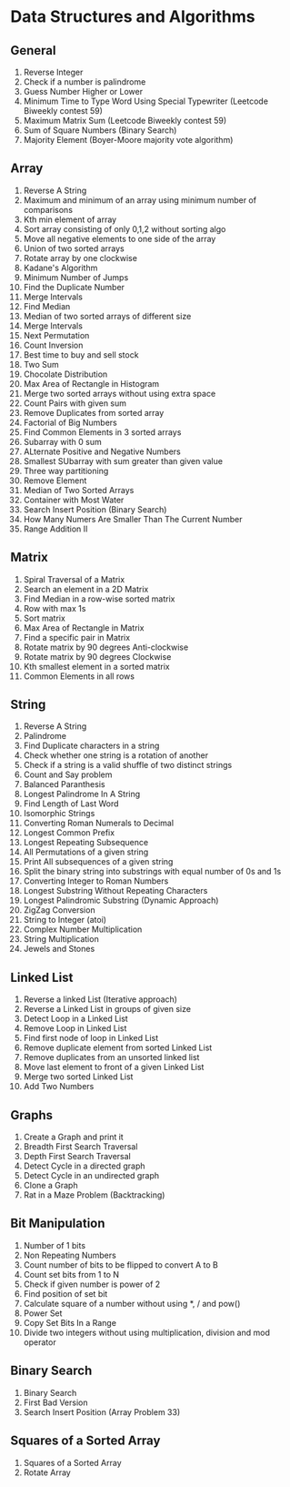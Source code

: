 # Data Structures and Algorithms

## General
1. Reverse Integer
2. Check if a number is palindrome
3. Guess Number Higher or Lower
4. Minimum Time to Type Word Using Special Typewriter (Leetcode Biweekly contest 59)
5. Maximum Matrix Sum (Leetcode Biweekly contest 59)
6. Sum of Square Numbers (Binary Search)
7. Majority Element (Boyer-Moore majority vote algorithm)


## Array
1. Reverse A String 
2. Maximum and minimum of an array using minimum number of comparisons
3. Kth min element of array
4. Sort array consisting of only 0,1,2 without sorting algo
5. Move all negative elements to one side of the array
6. Union of two sorted arrays
7. Rotate array by one clockwise
8. Kadane's Algorithm
9. Minimum Number of Jumps
10. Find the Duplicate Number
11. Merge Intervals
12. Find Median
13. Median of two sorted arrays of different size
14. Merge Intervals
15. Next Permutation
16. Count Inversion
17. Best time to buy and sell stock
18. Two Sum 
19. Chocolate Distribution
20. Max Area of Rectangle in Histogram
21. Merge two sorted arrays without using extra space
22. Count Pairs with given sum
23. Remove Duplicates from sorted array
24. Factorial of Big Numbers
25. Find Common Elements in 3 sorted arrays
26. Subarray with 0 sum 
27. ALternate Positive and Negative Numbers
28. Smallest SUbarray with sum greater than given value
29. Three way partitioning
30. Remove Element
31. Median of Two Sorted Arrays
32. Container with Most Water
33. Search Insert Position (Binary Search)
34. How Many Numers Are Smaller Than The Current Number 
35. Range Addition II

## Matrix
1. Spiral Traversal of a Matrix
2. Search an element in a 2D Matrix
3. Find Median in a row-wise sorted matrix
4. Row with max 1s
5. Sort matrix
6. Max Area of Rectangle in Matrix
7. Find a specific pair in Matrix
8. Rotate matrix by 90 degrees Anti-clockwise
9. Rotate matrix by 90 degrees Clockwise
10. Kth smallest element in a sorted matrix
11. Common Elements in all rows


## String
1. Reverse A String
2. Palindrome
3. Find Duplicate characters in a string
4. Check whether one string is a rotation of another
5. Check if a string is a valid shuffle of two distinct strings
6. Count and Say problem
7. Balanced Paranthesis
8. Longest Palindrome In A String
9. Find Length of Last Word
10. Isomorphic Strings
11. Converting Roman Numerals to Decimal
12. Longest Common Prefix
13. Longest Repeating Subsequence
14. All Permutations of a given string
15. Print All subsequences of a given string
16. Split the binary string into substrings with equal number of 0s and 1s
17. Converting Integer to Roman Numbers
18. Longest Substring Without Repeating Characters
19. Longest Palindromic Substring (Dynamic Approach)
20. ZigZag Conversion
21. String to Integer (atoi)
22. Complex Number Multiplication
23. String Multiplication
24. Jewels and Stones


## Linked List
1. Reverse a linked List (Iterative approach)
2. Reverse a Linked List in groups of given size
3. Detect Loop in a Linked List
4. Remove Loop in Linked List
5. Find first node of loop in Linked List
6. Remove duplicate element from sorted Linked List
7. Remove duplicates from an unsorted linked list 
8. Move last element to front of a given Linked List
9. Merge two sorted Linked List
10. Add Two Numbers


## Graphs
1. Create a Graph and print it
2. Breadth First Search Traversal
3. Depth First Search Traversal
4. Detect Cycle in a directed graph
5. Detect Cycle in an undirected graph
6. Clone a Graph
7. Rat in a Maze Problem (Backtracking)


## Bit Manipulation
1. Number of 1 bits
2. Non Repeating Numbers
3. Count number of bits to be flipped to convert A to B
4. Count set bits from 1 to N
5. Check if given number is power of 2
6. Find position of set bit
7. Calculate square of a number without using *, / and pow()
8. Power Set
9. Copy Set Bits In a Range
10. Divide two integers without using multiplication, division and mod operator

## Binary Search
1. Binary Search
2. First Bad Version
3. Search Insert Position (Array Problem 33)

## Squares of a Sorted Array
1. Squares of a Sorted Array
2. Rotate Array
